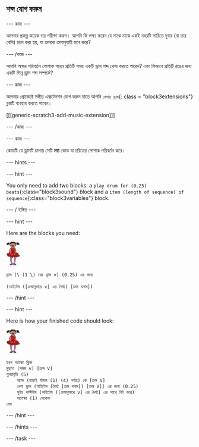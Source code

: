 ## শব্দ যোগ করুন

\--- কাজ \---

আপনার প্রকল্প কয়েক বার পরীক্ষা করুন। আপনি কি লক্ষ্য করেন যে মাঝে মাঝে একই নম্বরটি সারিতে দুবার (বা তার বেশি) চয়ন করা হয়, যা ক্রমকে ক্রমানুযায়ী মনে করে?

\--- /কাজ \---

আপনি অক্ষর পরিবর্তন পোশাক পরেন প্রতিটি সময় একটি ড্রাম শব্দ খেলা করতে পারেন? এবং কিভাবে প্রতিটি রঙের জন্য একটি ভিন্ন ড্রাম শব্দ সম্পর্কে?

\--- কাজ \---

আপনার প্রোজেক্টে সঙ্গীত এক্সটেনশন যোগ করুন যাতে আপনি `খেলার ড্রাম`{: class = "block3extensions"} ব্লকটি ব্যবহার করতে পারেন।

[[[generic-scratch3-add-music-extension]]]

\--- /কাজ \---

\--- কাজ \---

কোডটি যে ড্রামটি চালায় সেটি **মত** কোড যা চরিত্রের পোশাক পরিবর্তন করে।

\--- hints \---

\--- hint \---

You only need to add two blocks: a `play drum for (0.25) beats`{:class="block3sound"} block and a `item (length of sequence) of sequence`{:class="block3variables"} block.

\--- / ইঙ্গিত \---

\--- hint \---

Here are the blocks you need:

![ballerina](images/ballerina.png)

```blocks3
ড্রাম (\ (1 \) স্নের ড্রাম v) (0.25) এর জন্য

(আইটেম ([ক্রমানুসারে v] এর দৈর্ঘ্য) [ক্রম বনাম])
```

\--- /hint \---

\--- hint \---

Here is how your finished code should look:

![ballerina](images/ballerina.png)

```blocks3
যখন পতাকা ক্লিক
মুছতে (সমস্ত v) [ক্রম V]
পুনরাবৃত্তি (5)
    অ্যাড (বাছাই র্যান্ডম (1) (4) পর্যন্ত) কে [ক্রম V]
    খেলা ড্রাম (আইটেম (দৈর্ঘ্য [ক্রম বনাম]) [ক্রম V]] এর জন্য (0.25)
    সুইচ কস্টিউম (আইটেম ([ক্রমানুসারে v] এর দৈর্ঘ্য] এর সাথে বিট করে)
    অপেক্ষা (1) সেকেন্ড
শেষ
```

\--- /hint \---

\--- /hints \---

\--- /task \---